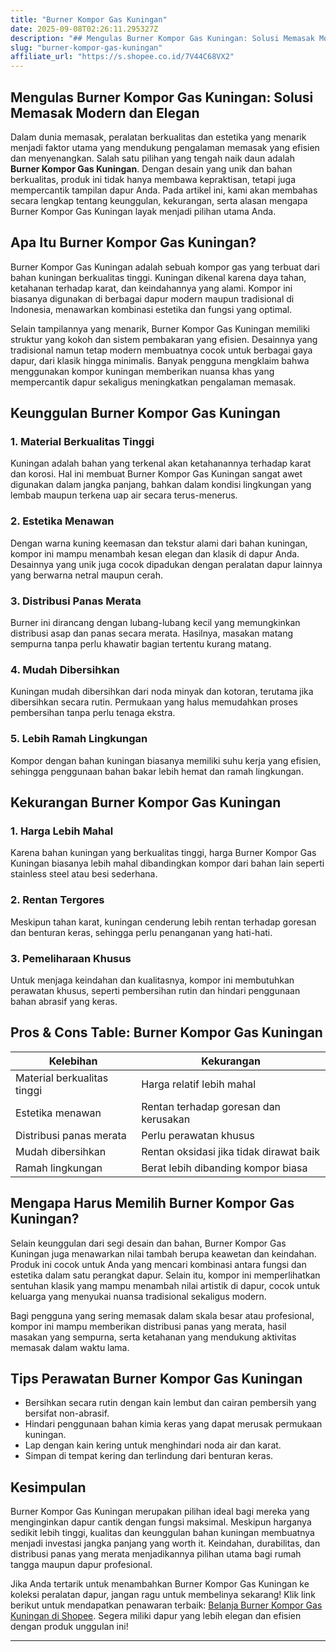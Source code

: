 ```yaml
---
title: "Burner Kompor Gas Kuningan"
date: 2025-09-08T02:26:11.295327Z
description: "## Mengulas Burner Kompor Gas Kuningan: Solusi Memasak Modern dan Elegan..."
slug: "burner-kompor-gas-kuningan"
affiliate_url: "https://s.shopee.co.id/7V44C68VX2"
---
```

## Mengulas Burner Kompor Gas Kuningan: Solusi Memasak Modern dan Elegan

Dalam dunia memasak, peralatan berkualitas dan estetika yang menarik menjadi faktor utama yang mendukung pengalaman memasak yang efisien dan menyenangkan. Salah satu pilihan yang tengah naik daun adalah **Burner Kompor Gas Kuningan**. Dengan desain yang unik dan bahan berkualitas, produk ini tidak hanya membawa kepraktisan, tetapi juga mempercantik tampilan dapur Anda. Pada artikel ini, kami akan membahas secara lengkap tentang keunggulan, kekurangan, serta alasan mengapa Burner Kompor Gas Kuningan layak menjadi pilihan utama Anda.

## Apa Itu Burner Kompor Gas Kuningan?

Burner Kompor Gas Kuningan adalah sebuah kompor gas yang terbuat dari bahan kuningan berkualitas tinggi. Kuningan dikenal karena daya tahan, ketahanan terhadap karat, dan keindahannya yang alami. Kompor ini biasanya digunakan di berbagai dapur modern maupun tradisional di Indonesia, menawarkan kombinasi estetika dan fungsi yang optimal.

Selain tampilannya yang menarik, Burner Kompor Gas Kuningan memiliki struktur yang kokoh dan sistem pembakaran yang efisien. Desainnya yang tradisional namun tetap modern membuatnya cocok untuk berbagai gaya dapur, dari klasik hingga minimalis. Banyak pengguna mengklaim bahwa menggunakan kompor kuningan memberikan nuansa khas yang mempercantik dapur sekaligus meningkatkan pengalaman memasak.

## Keunggulan Burner Kompor Gas Kuningan

### 1. Material Berkualitas Tinggi
Kuningan adalah bahan yang terkenal akan ketahanannya terhadap karat dan korosi. Hal ini membuat Burner Kompor Gas Kuningan sangat awet digunakan dalam jangka panjang, bahkan dalam kondisi lingkungan yang lembab maupun terkena uap air secara terus-menerus.

### 2. Estetika Menawan
Dengan warna kuning keemasan dan tekstur alami dari bahan kuningan, kompor ini mampu menambah kesan elegan dan klasik di dapur Anda. Desainnya yang unik juga cocok dipadukan dengan peralatan dapur lainnya yang berwarna netral maupun cerah.

### 3. Distribusi Panas Merata
Burner ini dirancang dengan lubang-lubang kecil yang memungkinkan distribusi asap dan panas secara merata. Hasilnya, masakan matang sempurna tanpa perlu khawatir bagian tertentu kurang matang.

### 4. Mudah Dibersihkan
Kuningan mudah dibersihkan dari noda minyak dan kotoran, terutama jika dibersihkan secara rutin. Permukaan yang halus memudahkan proses pembersihan tanpa perlu tenaga ekstra.

### 5. Lebih Ramah Lingkungan
Kompor dengan bahan kuningan biasanya memiliki suhu kerja yang efisien, sehingga penggunaan bahan bakar lebih hemat dan ramah lingkungan.

## Kekurangan Burner Kompor Gas Kuningan

### 1. Harga Lebih Mahal
Karena bahan kuningan yang berkualitas tinggi, harga Burner Kompor Gas Kuningan biasanya lebih mahal dibandingkan kompor dari bahan lain seperti stainless steel atau besi sederhana.

### 2. Rentan Tergores
Meskipun tahan karat, kuningan cenderung lebih rentan terhadap goresan dan benturan keras, sehingga perlu penanganan yang hati-hati.

### 3. Pemeliharaan Khusus
Untuk menjaga keindahan dan kualitasnya, kompor ini membutuhkan perawatan khusus, seperti pembersihan rutin dan hindari penggunaan bahan abrasif yang keras.

## Pros & Cons Table: Burner Kompor Gas Kuningan

| Kelebihan                                  | Kekurangan                                  |
|---------------------------------------------|----------------------------------------------|
| Material berkualitas tinggi               | Harga relatif lebih mahal                |
| Estetika menawan                          | Rentan terhadap goresan dan kerusakan   |
| Distribusi panas merata                   | Perlu perawatan khusus                   |
| Mudah dibersihkan                         | Rentan oksidasi jika tidak dirawat baik |
| Ramah lingkungan                          | Berat lebih dibanding kompor biasa         |

## Mengapa Harus Memilih Burner Kompor Gas Kuningan?

Selain keunggulan dari segi desain dan bahan, Burner Kompor Gas Kuningan juga menawarkan nilai tambah berupa keawetan dan keindahan. Produk ini cocok untuk Anda yang mencari kombinasi antara fungsi dan estetika dalam satu perangkat dapur. Selain itu, kompor ini memperlihatkan sentuhan klasik yang mampu menambah nilai artistik di dapur, cocok untuk keluarga yang menyukai nuansa tradisional sekaligus modern.

Bagi pengguna yang sering memasak dalam skala besar atau profesional, kompor ini mampu memberikan distribusi panas yang merata, hasil masakan yang sempurna, serta ketahanan yang mendukung aktivitas memasak dalam waktu lama.

## Tips Perawatan Burner Kompor Gas Kuningan

- Bersihkan secara rutin dengan kain lembut dan cairan pembersih yang bersifat non-abrasif.
- Hindari penggunaan bahan kimia keras yang dapat merusak permukaan kuningan.
- Lap dengan kain kering untuk menghindari noda air dan karat.
- Simpan di tempat kering dan terlindung dari benturan keras.

## Kesimpulan

Burner Kompor Gas Kuningan merupakan pilihan ideal bagi mereka yang menginginkan dapur cantik dengan fungsi maksimal. Meskipun harganya sedikit lebih tinggi, kualitas dan keunggulan bahan kuningan membuatnya menjadi investasi jangka panjang yang worth it. Keindahan, durabilitas, dan distribusi panas yang merata menjadikannya pilihan utama bagi rumah tangga maupun dapur profesional.

Jika Anda tertarik untuk menambahkan Burner Kompor Gas Kuningan ke koleksi peralatan dapur, jangan ragu untuk membelinya sekarang! Klik link berikut untuk mendapatkan penawaran terbaik: [Belanja Burner Kompor Gas Kuningan di Shopee](https://s.shopee.co.id/7V44C68VX2). Segera miliki dapur yang lebih elegan dan efisien dengan produk unggulan ini!

---